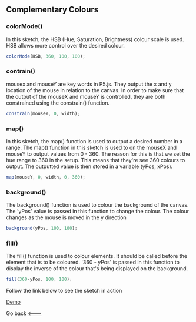 ## Complementary Colours

### colorMode()
In this sketch, the HSB (Hue, Saturation, Brightness) colour scale is used. HSB allows more control over the desired colour. 

```javascript
colorMode(HSB, 360, 100, 100);
```

### contrain()
mousex and mouseY are key words in P5.js. They output the x and y location of the mouse in relation to the canvas. 
In order to make sure that the output of the mouseX and mouseY is controlled, they are both constrained using the constrain() function.

```javascript
constrain(mouseY, 0, width);
```

### map()
In this sketch, the map() function is used to output a desired number in a range. The map() function in this sketch is used to on the mouseX and mouseY to output values from 0 - 360. The reason for this is that we set the hue range to 360 in the setup. This means that they're see 360 colours to output. The outputted value is then stored in a variable (yPos, xPos).

```javascript
map(mouseY, 0, width, 0, 360);
```

### background()
The background() function is used to colour the background of the canvas. The 'yPos' value is passed in this function to change the colour. The colour changes as the mouse is moved in the y direction

```javascript
background(yPos, 100, 100);
```

### fill()
The fill() function is used to colour elements. It should be called before the element that is to be coloured. '360 - yPos' is passed in this function to display the inverse of the colour that's being displayed on the background.

```javascript
fill(360-yPos, 100, 100);
```
Follow the link below to see the sketch in action

[Demo](https://cilliantighe.github.io/Creative_Coding_GD/01_colour/01_complementary_colours/)

Go back
[&lt;---](https://github.com/cilliantighe/Creative_Coding_GD/tree/master/01_colour)
